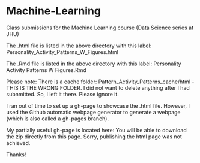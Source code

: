 # Machine-Learning
Class submissions for the Machine Learning course (Data Science series at JHU)

The .html file is listed in the above directory with this label: Personality_Activity_Patterns_W_Figures.html

The .Rmd file is listed in the above directory with this label: Personality Activity Patterns W Figures.Rmd

Please note: There is a cache folder: Pattern_Activity_Patterns_cache/html - THIS IS THE WRONG FOLDER. I did not want to delete anything after I had subnmitted. So, I left it there. Please ignore it. 

I ran out of time to set up a gh-page to showcase the .html file. However, I used the Github automatic webpage generator to generate a webpage (which is also called a gh-pages branch). 

My partially useful gh-page is  located here:
You will be able to download the zip directly from this page. Sorry, publishing the html page was not achieved. 

Thanks!
